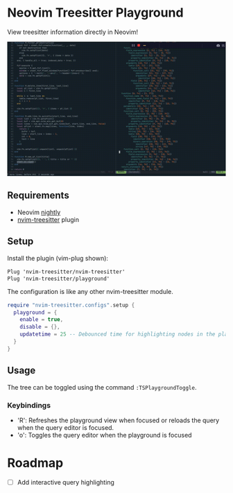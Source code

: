 # Neovim Treesitter Playground

View treesitter information directly in Neovim!

![nvim-treesitter-playground](demo.gif)

## Requirements
  - Neovim [nightly](https://github.com/neovim/neovim#install-from-source)
  - [nvim-treesitter](https://github.com/nvim-treesitter/nvim-treesitter) plugin

## Setup

Install the plugin (vim-plug shown):

```vim
Plug 'nvim-treesitter/nvim-treesitter'
Plug 'nvim-treesitter/playground'
```

The configuration is like any other nvim-treesitter module.

```lua
require "nvim-treesitter.configs".setup {
  playground = {
    enable = true,
    disable = {},
    updatetime = 25 -- Debounced time for highlighting nodes in the playground from source code
  }
}
```

## Usage

The tree can be toggled using the command `:TSPlaygroundToggle`.

### Keybindings

- 'R': Refreshes the playground view when focused or reloads the query when the query editor is focused.
- 'o': Toggles the query editor when the playground is focused

# Roadmap
  - [ ] Add interactive query highlighting
